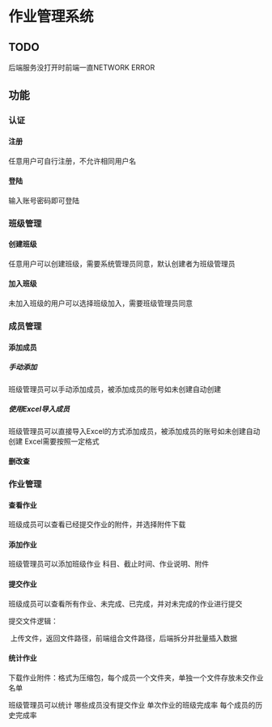 # 作业管理系统

## TODO
后端服务没打开时前端一直NETWORK ERROR
## 功能

### 认证

#### 注册
任意用户可自行注册，不允许相同用户名

#### 登陆
输入账号密码即可登陆

### 班级管理

#### 创建班级
任意用户可以创建班级，需要系统管理员同意，默认创建者为班级管理员

#### 加入班级
未加入班级的用户可以选择班级加入，需要班级管理员同意


### 成员管理

#### 添加成员
##### 手动添加
班级管理员可以手动添加成员，被添加成员的账号如未创建自动创建
##### 使用Excel导入成员
班级管理员可以直接导入Excel的方式添加成员，被添加成员的账号如未创建自动创建
Excel需要按照一定格式

#### 删改查

### 作业管理

#### 查看作业

班级成员可以查看已经提交作业的附件，并选择附件下载

#### 添加作业
班级管理员可以添加班级作业
科目、截止时间、作业说明、附件

#### 提交作业
班级成员可以查看所有作业、未完成、已完成，并对未完成的作业进行提交

提交文件逻辑：

​	上传文件，返回文件路径，前端组合文件路径，后端拆分并批量插入数据

#### 统计作业

下载作业附件：格式为压缩包，每个成员一个文件夹，单独一个文件存放未交作业名单

班级管理员可以统计
哪些成员没有提交作业
单次作业的班级完成率
每个成员的历史完成率



